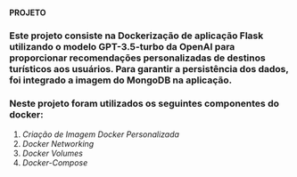 #### PROJETO
### Este projeto consiste na Dockerização de aplicação Flask utilizando o modelo GPT-3.5-turbo da OpenAI para proporcionar recomendações personalizadas de destinos turísticos aos usuários. Para garantir a persistência dos dados, foi integrado a imagem do MongoDB na aplicação.

### Neste projeto foram utilizados os seguintes componentes do docker:
1. *Criação de Imagem Docker Personalizada*
2. *Docker Networking*
3. *Docker Volumes*
4. *Docker-Compose*

